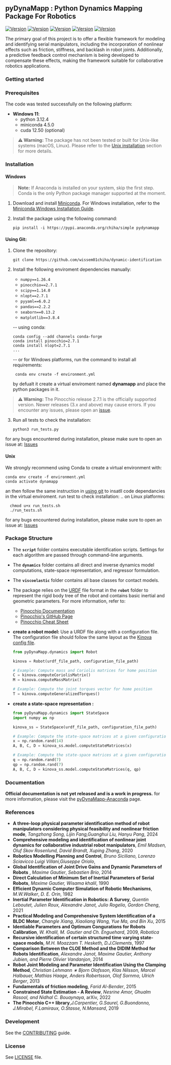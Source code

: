 ## pyDynaMapp : Python Dynamics Mapping Package For Robotics


[![Version](https://anaconda.org/chiha/pydynamapp/badges/version.svg)](https://anaconda.org/chiha/pydynamapp)
[![Version](https://anaconda.org/chiha/pydynamapp/badges/latest_release_date.svg)](https://anaconda.org/chiha/pydynamapp)
[![Version](https://anaconda.org/chiha/pydynamapp/badges/platforms.svg)](https://anaconda.org/chiha/pydynamapp)
[![Version](https://anaconda.org/chiha/pydynamapp/badges/license.svg)](https://anaconda.org/chiha/pydynamapp)
[![Version](https://anaconda.org/chiha/pydynamapp/badges/downloads.svg)](https://anaconda.org/chiha/pydynamapp)


The primary goal of this project is to offer a flexible framework for modeling and identifying serial manipulators, including the incorporation of nonlinear effects such as friction, stiffness, and backlash in robot joints. Additionally, a predictive feedback control mechanism is being developed to compensate these effects, making the framework suitable for collaborative robotics applications.

### Getting started
### Prerequisites
The code was tested successfully on the following platform:

- **Windows 11**:
  - python 3.12.4
  - miniconda 4.5.0
  - cuda 12.50 (optional)

> **⚠️ Warning:** The package has not been tested or built for Unix-like systems (macOS, Linux). Please refer to the [Unix installation](#installation/Unix) section for more details.

### Installation 
#### Windows
> **Note:** If Anaconda is installed on your system, skip the first step. Conda is the only Python package manager supported at the moment.


1. Download and install [Miniconda](https://docs.anaconda.com/miniconda/miniconda-install/). For Windows installation, refer to the [Miniconda Windows Installation Guide](https://docs.anaconda.com/miniconda/miniconda-install/).

2. Install the package using the following command:
    ```shell
    pip install -i https://pypi.anaconda.org/chiha/simple pydynamapp
    ```

#### Using Git:

1. Clone the repository:  
    ```shell
    git clone https://github.com/wissem01chiha/dynamic-identification
    ```
2. Install the following enviroment dependencies manually:  
    - `numpy==1.26.4`
    - `pinocchio==2.7.1`
    - `scipy==1.14.0`
    - `nlopt==2.7.1`
    - `pyyaml==6.0.2`
    - `pandas==2.2.2`
    - `seaborn==0.13.2`
    - `matplotlib==3.8.4`   

    -- using conda:
    ```shell
    conda config --add channels conda-forge
    conda install pinocchio=2.7.1
    conda install nlopt=2.7.1
    ...
    ```
    -- or for Windows platforms, run the command to install all requirements:
    ```shell
     conda env create -f environment.yml 
    ```
    by defualt it create a virtual enviroment named **dynamapp** and place the python packages in it.
   
> **⚠️ Warning:** The Pinocchio release 2.7.1 is the officially supported version. Newer releases (3.x and above) may cause errors. If you encounter any issues, please open an [issue](https://github.com/wissem01chiha/dynamic-identification/issues).
    

3. Run all tests to check the installation:

    ```shell
    python3 run_tests.py
    ```

for any bugs encountered during installation, please make sure to open an issue at: [Issues](https://github.com/wissem01chiha/dynamic-identification/issues)


#### Unix
 We strongly recommend using Conda to create a virtual environment with: 
 
```shell
conda env create -f environment.yml
conda activate dynamapp
```
an then follow the same instruction in [using git](#installation/usinggit) to insatll code dependancies in the virtual enviroment.
run test to check installation: 
.. on Linux platforms:
```shell 
  chmod u+x run_tests.sh
  ./run_tests.sh
``` 
for any bugs encountered during installation, please make sure to open an issue at: [Issues](https://github.com/wissem01chiha/dynamic-identification/issues)

### Package Structure

- The **`script`** folder contains executable identification scripts. Settings for each algorithm are passed through command-line arguments.
- The **`dynamics`** folder contains all direct and inverse dynamics model computations, state-space representation, and regressor formulation.
- The **`viscoelastic`** folder contains all base classes for contact models.
- The package relies on the [URDF](https://wiki.ros.org/urdf) file format in the **`robot`** folder to represent the rigid body tree of the robot and contains basic inertial and geometric parameters. For more information, refer to:
  - [Pinocchio Documentation](https://gepettoweb.laas.fr/doc/stack-of-tasks/pinocchio/master/doxygen-html/)
  - [Pinocchio's GitHub Page](https://github.com/stack-of-tasks/pinocchio)
  - [Pinocchio Cheat Sheet](docs/pinocchio_sheet.pdf)

- **create a robot model:** Use a URDF file along with a configuration file. The configuration file should follow the same layout as the [Kinova config file](https://github.com/wissem01chiha/dynamic-identification/blob/main/pyDynaMapp/robot/kinova/config.yml).

    ```python
    from pyDynaMapp.dynamics import Robot

    kinova = Robot(urdf_file_path, configuration_file_path)
    
    # Example: Compute mass and Coriolis matrices for home position
    C = kinova.computeCoriolisMatrix()
    M = kinova.computeMassMatrix()
    
    # Example: Compute the joint torques vector for home position
    T = kinova.computeGeneralizedTorques()
    ```

- **create a state-space representation :** 

    ```python
    from pyDynaMapp.dynamics import StateSpace
    import numpy as np

    kinova_ss = StateSpace(urdf_file_path, configuration_file_path)
    
    # Example: Compute the state-space matrices at a given configuration using a state vector x
    x = np.random.rand(14)
    A, B, C, D = kinova_ss.model.computeStateMatrices(x)
    
    # Example: Compute the state-space matrices at a given configuration using position and velocity vectors
    q = np.random.rand(7)
    qp = np.random.rand(7)
    A, B, C, D = kinova_ss.model.computeStateMatrices(q, qp)

### Documentation
**Official documentation is not yet released and is a work in progress.** 
for more information, please visit the [pyDynaMapp-Anaconda](https://anaconda.org/chiha/pydynamapp) page.

### References
- **A three-loop physical parameter identification method of robot manipulators considering physical feasibility and nonlinear friction mode**, *Tangzhong Song, Lijin Fang,Guanghui Liu, Hanyu Pang*, 2024
- **Comprehensive modeling and identification of nonlinear joint dynamics for collaborative industrial robot manipulators**, *Emil Madsen, Oluf Skov Rosenlund, David Brandt, Xuping Zhang*, 2020
- **Robotics Modelling Planning and Control**, *Bruno Siciliano, Lorenzo Sciavicco Luigi Villani,Giuseppe Oriolo*, 
- **Global Identification of Joint Drive Gains and Dynamic Parameters of Robots** , *Maxime Gautier*, *Sebastien Brio*, 2014
- **Direct Calculation of Minimum Set of Inertial Parameters of Serial Robots**, *Maxime Gautier, Wisama khalil*, 1990
- **Efficient Dynamic Computer Simulation of Robotic Mechanisms**, *M.W.Walker*, *D. E. Orin*, 1982  
- **Inertial Parameter Identification in Robotics: A Survey**, *Quentin Leboutet, Julien Roux, Alexandre Janot, Julio Rogelio, Gordon
Cheng*, 2021
- **Practical Modeling and Comprehensive System Identification of a BLDC Motor**, *Changle Xiang, Xiaoliang Wang, Yue Ma, and Bin Xu*, 2015
- **Identiable Parameters and Optimum Congurations for Robots Calibration**, *W. Khalil, M. Gautier and Ch. Enguehard*, 2009, *Robotica*
- **Recursive identification of certain structured time varying state-space models**, *M.H. Moazzam T. Hesketh, D.J.Clements*, 1997 
- **Comparison Between the CLOE Method and the DIDIM Method for Robots Identification**, *Alexandre Janot, Maxime Gautier, Anthony Jubien, and Pierre Olivier Vandanjon*, 2014
- **Robot Joint Modeling and Parameter Identification Using the Clamping Method**, *Christian Lehmann ∗ Bjorn Olofsson, Klas Nilsson, Marcel Halbauer, Mathias Haage, Anders Robertsson, Olof Sornmo, Ulrich Berger*, 2013
- **Fundamentals of friction modeling**, *Farid Al-Bender*, 2015
- **Constrained State Estimation - A Review**, *Nesrine Amor, Ghualm Rasool, and Nidhal C. Bouaynaya*, arXiv, 2022
- **The Pinocchio C++ library**,*J.Carpentier, G.Saurel, G.Buondonno, J.Mirabel, F.Lamiraux, O.Stasse, N.Mansard*, 2019

### Development
See the [CONTRIBUTING](CONTRIBUTING.md) guide.
### License
See [LICENSE](LICENSE) file.
